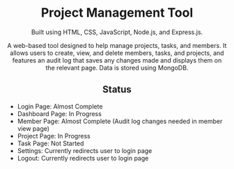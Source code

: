 <h1 align="center">Project Management Tool</h1>

<p align="center">Built using HTML, CSS, JavaScript, Node.js, and Express.js.</p>

<p align="center">A web-based tool designed to help manage projects, tasks, and members. It allows users to create, view, and delete members, tasks, and projects, and features an audit log that saves any changes made and displays them on the relevant page. Data is stored using MongoDB.</p>

<h2 align="center">Status</h2>

<ul>
  <li>Login Page: Almost Complete</li>
  <li>Dashboard Page: In Progress</li>
  <li>Member Page: Almost Complete (Audit log changes needed in member view page)</li>
  <li>Project Page: In Progress</li>
  <li>Task Page: Not Started</li>
  <li>Settings: Currently redirects user to login page</li>
  <li>Logout: Currently redirects user to login page</li>
</ul>

